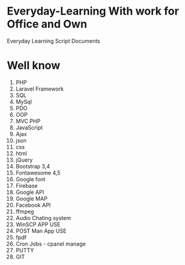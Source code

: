 # Everyday-Learning With work for Office and Own
Everyday Learning Script Documents
<h1>Well know</h1>
<ol>
  <li>PHP</li>
  <li>Laravel Framework</li>
  <li>SQL</li>
  <li>MySql</li>
  <li>PDO</li>
  <li>OOP</li>
  <li>MVC PHP</li>
  <li>JavaScript</li>
  <li>Ajax</li>
  <li>json</li>
  <li>css</li>
  <li>html</li>
  <li>jQuery</li>
  <li>Bootstrap 3,4</li>
  <li>Fontawesome 4,5</li>
  <li>Google font</li>
  <li>Firebase</li>
  <li>Google API</li>
  <li>Google MAP</li>
  <li>Facebook API</li>
  <li>ffmpeg</li>
  <li>Audio Chating system</li>
  <li>WinSCP APP USE</li>
  <li>POST Man App USE</li>
  <li>fpdf</li>
  <li>Cron Jobs - cpanel manage</li>
  <li>PUTTY </li>
  <li>GIT</li>
</ol>
